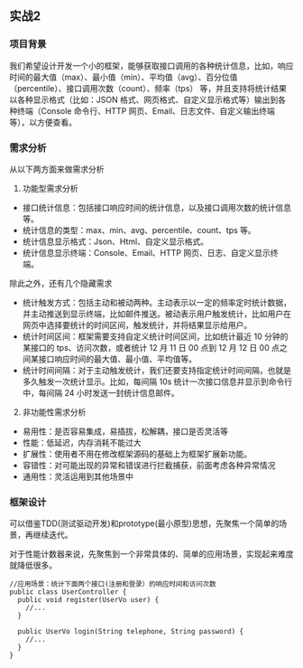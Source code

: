 ## 实战2
### 项目背景
我们希望设计开发一个小的框架，能够获取接口调用的各种统计信息，比如，响应时间的最大值（max）、最小值（min）、平均值（avg）、百分位值（percentile）、接口调用次数（count）、频率（tps） 等，并且支持将统计结果以各种显示格式（比如：JSON 格式、网页格式、自定义显示格式等）输出到各种终端（Console 命令行、HTTP 网页、Email、日志文件、自定义输出终端等），以方便查看。
### 需求分析
从以下两方面来做需求分析
1. 功能型需求分析
- 接口统计信息：包括接口响应时间的统计信息，以及接口调用次数的统计信息等。
- 统计信息的类型：max、min、avg、percentile、count、tps 等。
- 统计信息显示格式：Json、Html、自定义显示格式。
- 统计信息显示终端：Console、Email、HTTP 网页、日志、自定义显示终端。

除此之外，还有几个隐藏需求
- 统计触发方式：包括主动和被动两种。主动表示以一定的频率定时统计数据，并主动推送到显示终端，比如邮件推送。被动表示用户触发统计，比如用户在网页中选择要统计的时间区间，触发统计，并将结果显示给用户。
- 统计时间区间：框架需要支持自定义统计时间区间，比如统计最近 10 分钟的某接口的 tps、访问次数，或者统计 12 月 11 日 00 点到 12 月 12 日 00 点之间某接口响应时间的最大值、最小值、平均值等。
- 统计时间间隔：对于主动触发统计，我们还要支持指定统计时间间隔，也就是多久触发一次统计显示。比如，每间隔 10s 统计一次接口信息并显示到命令行中，每间隔 24 小时发送一封统计信息邮件。
2. 非功能性需求分析
- 易用性：是否容易集成，易插拔，松解耦，接口是否灵活等
- 性能：低延迟，内存消耗不能过大
- 扩展性：使用者不用在修改框架源码的基础上为框架扩展新功能。
- 容错性：对可能出现的异常和错误进行拦截捕获，前面考虑各种异常情况
- 通用性：灵活运用到其他场景中

### 框架设计
可以借鉴TDD(测试驱动开发)和prototype(最小原型)思想，先聚焦一个简单的场景，再继续迭代。

对于性能计数器来说，先聚焦到一个非常具体的、简单的应用场景，实现起来难度就降低很多。
```
//应用场景：统计下面两个接口(注册和登录）的响应时间和访问次数
public class UserController {
  public void register(UserVo user) {
    //...
  }
  
  public UserVo login(String telephone, String password) {
    //...
  }
}
```
